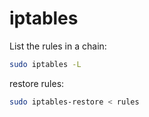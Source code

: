 # iptables

List the rules in a chain:
```bash
sudo iptables -L
```

restore rules:
```bash
sudo iptables-restore < rules
```

